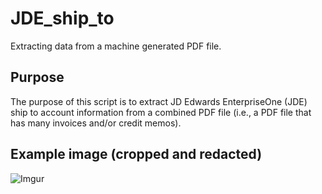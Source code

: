 # JDE_ship_to
Extracting data from a machine generated PDF file.

## Purpose
The purpose of this script is to extract JD Edwards EnterpriseOne (JDE) ship to account information from a combined PDF file (i.e., a PDF file that has many invoices and/or credit memos).

## Example image (cropped and redacted)
![Imgur](https://imgur.com/ryFLd9X.jpg)

